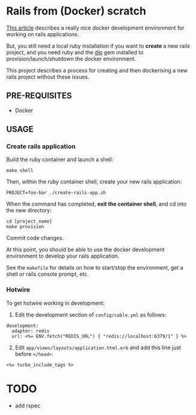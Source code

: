 # Rails from (Docker) scratch

[This
article](https://evilmartians.com/chronicles/ruby-on-whales-docker-for-ruby-rails-development)
describes a really nice docker development environment for working on rails
applications.

But, you still need a local ruby installation if you want to **create** a new
rails project, and you need ruby and the
[dip](https://github.com/bibendi/dip#readme) gem installed to
provision/launch/shutdown the docker environment.

This project describes a process for creating and then dockerising a new rails
project without these issues.

## PRE-REQUISITES

- Docker

## USAGE

### Create rails application

Build the ruby container and launch a shell:

```
make shell
```

Then, within the ruby container shell, create your new rails application:

```
PROJECT=foo-bar ./create-rails-app.sh
```

When the command has completed, **exit the container shell**, and cd into the new directory:

```
cd [project_name]
make provision
```

Commit code changes.

At this point, you should be able to use the docker development environment to
develop your rails application.

See the `makefile` for details on how to start/stop the environment, get a
shell or rails console prompt, etc.

### Hotwire

To get hotwire working in development:

1. Edit the development section of `config/cable.yml` as follows:

```
development:
  adapter: redis
  url: <%= ENV.fetch("REDIS_URL") { "redis://localhost:6379/1" } %>
```

2. Edit `app/views/layouts/application.html.erb` and add this line just before `</head>`:

```
<%= turbo_include_tags %>
```

# TODO

- add rspec
